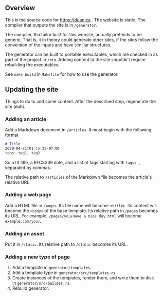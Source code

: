 ## Overview

This is the source code for https://duan.ca . The website is static. The
compiler that outputs the site is in `/generator`.

The compiler, tho tailor built for this website, actually pretends to be
generic. That is, it in theory could generate other sites, if the sites follow
the convention of the inputs and have similiar structures.

The generator can be built to portable executables, which are checked in as part
of the project in `/bin`. Adding content to the site shouldn't require
rebuilding the executables.

See  `make build` in `Makefile` for how to use the generator.

## Updating the site

Things to do to add some content. After the described step, regenerate the site
(duh).

### Adding an article

Add a Markdown document in `/articles`. It must begin with the following format

```markdown
# Title
2020-04-21T01:16:35-07:00
tags: tag1, tag2
```

So a h1 title, a RFC3339 date, and a list of tags starting with `tags: `,
separated by commas.

The relative path to `/articles` of the Markdown file becomes the article's
relative URL.

### Adding a web page

Add a HTML file in `/pages`. Its file name will become `<title>`. Its content
will become the `<body>` of the base template. Its relative path in `/pages`
becomes its URL. For example, `/pages/you/Have a nice day.html` will become
`example.com/you/`.

### Adding an asset

Put it in `/static`. Its relative path to `/static` becomes its URL.

### Adding a new type of page

1. Add a template in `generator/templates`.
2. Add a template type in `generator/src/templates.rs`.
3. Create instances of the templates, render them, and write them to disk in
   `generator/src/builder.rs`.
4. Rebuild generator.
